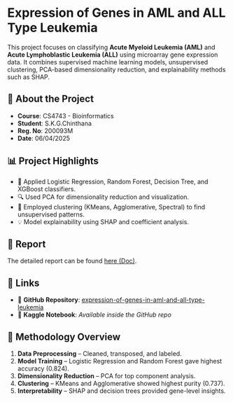 # Expression of Genes in AML and ALL Type Leukemia

This project focuses on classifying **Acute Myeloid Leukemia (AML)** and **Acute Lymphoblastic Leukemia (ALL)** using microarray gene expression data. It combines supervised machine learning models, unsupervised clustering, PCA-based dimensionality reduction, and explainability methods such as SHAP.

## 📁 About the Project

- **Course**: CS4743 - Bioinformatics  
- **Student**: S.K.G.Chinthana  
- **Reg. No**: 200093M  
- **Date**: 06/04/2025  

## 📊 Project Highlights

- 🧪 Applied Logistic Regression, Random Forest, Decision Tree, and XGBoost classifiers.
- 🔍 Used PCA for dimensionality reduction and visualization.
- 🤖 Employed clustering (KMeans, Agglomerative, Spectral) to find unsupervised patterns.
- 💡 Model explainability using SHAP and coefficient analysis.

## 📎 Report

The detailed report can be found [here (Doc)](https://docs.google.com/document/d/1GIASXH-nphQOSH0WJ8mZQaI53_i7X9Q54xQxOS_PPDw/edit?usp=sharing).

## 🔗 Links

- 📌 **GitHub Repository**: [expression-of-genes-in-aml-and-all-type-leukemia](https://github.com/kgchinthana/expression-of-genes-in-aml-and-all-type-leukemia.git)
- 📘 **Kaggle Notebook**: *Available inside the GitHub repo*

## 🧬 Methodology Overview

1. **Data Preprocessing** – Cleaned, transposed, and labeled.
2. **Model Training** – Logistic Regression and Random Forest gave highest accuracy (0.824).
3. **Dimensionality Reduction** – PCA for top component analysis.
4. **Clustering** – KMeans and Agglomerative showed highest purity (0.737).
5. **Interpretability** – SHAP and decision trees provided gene-level insights.

